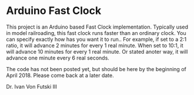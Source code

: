 # Arduino Fast Clock
This project is an Arduino based Fast Clock implementation.  Typically used in model railroading, this fast clock runs faster than an ordinary clock.  You can specify exactly how has you want it to run..  For example, if set to a 2:1 ratio, it will advance 2 minutes for every 1 real minute.  When set to 10:1, it will advance 10 minutes for every 1 real minute.  Or stated anoter way, it will advance one minute every 6 real seconds.

The code has not been posted yet, but should be here by the beginning of April 2018.  Please come back at a later date.

Dr. Ivan Von Futski III
